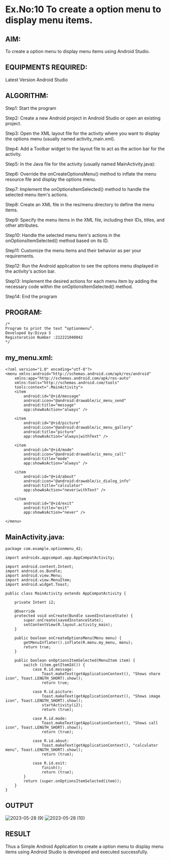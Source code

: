 # Ex.No:10 To create a option menu to display menu items.


## AIM:

To create a option menu to display menu items using Android Studio.

## EQUIPMENTS REQUIRED:

Latest Version Android Studio

## ALGORITHM:
Step1: Start the program

Step2: Create a new Android project in Android Studio or open an existing project.

Step3: Open the XML layout file for the activity where you want to display the options menu (usually named activity_main.xml).

Step4: Add a Toolbar widget to the layout file to act as the action bar for the activity.

Step5: In the Java file for the activity (usually named MainActivity.java):

Step6: Override the onCreateOptionsMenu() method to inflate the menu resource file and display the options menu.

Step7: Implement the onOptionsItemSelected() method to handle the selected menu item's actions.

Step8: Create an XML file in the res/menu directory to define the menu items.

Step9: Specify the menu items in the XML file, including their IDs, titles, and other attributes.

Step10: Handle the selected menu item's actions in the onOptionsItemSelected() method based on its ID.

Step11: Customize the menu items and their behavior as per your requirements.

Step12: Run the Android application to see the options menu displayed in the activity's action bar.

Step13: Implement the desired actions for each menu item by adding the necessary code within the onOptionsItemSelected() method.

Step14: End the program



## PROGRAM:
```
/*
Program to print the text “optionmenu”.
Developed by:Divya S
Registeration Number :212221040042
*/
```

## my_menu.xml:
```
<?xml version="1.0" encoding="utf-8"?>
<menu xmlns:android="http://schemas.android.com/apk/res/android"
    xmlns:app="http://schemas.android.com/apk/res-auto"
    xmlns:tools="http://schemas.android.com/tools"
    tools:context=".MainActivity">
    <item
        android:id="@+id/message"
        android:icon="@android:drawable/ic_menu_send"
        android:title="message"
        app:showAsAction="always" />

    <item
        android:id="@+id/picture"
        android:icon="@android:drawable/ic_menu_gallery"
        android:title="picture"
        app:showAsAction="always|withText" />

    <item
        android:id="@+id/mode"
        android:icon="@android:drawable/ic_menu_call"
        android:title="mode"
        app:showAsAction="always" />

    <item
        android:id="@+id/about"
        android:icon="@android:drawable/ic_dialog_info"
        android:title="calculator"
        app:showAsAction="never|withText" />

    <item
        android:id="@+id/exit"
        android:title="exit"
        app:showAsAction="never" />

</menu>
```

## MainActivity.java:
```
package com.example.optionmenu_42;

import androidx.appcompat.app.AppCompatActivity;

import android.content.Intent;
import android.os.Bundle;
import android.view.Menu;
import android.view.MenuItem;
import android.widget.Toast;

public class MainActivity extends AppCompatActivity {

    private Intent i2;

    @Override
    protected void onCreate(Bundle savedInstanceState) {
        super.onCreate(savedInstanceState);
        setContentView(R.layout.activity_main);
    }

    public boolean onCreateOptionsMenu(Menu menu) {
        getMenuInflater().inflate(R.menu.my_menu, menu);
        return true;
    }

    public boolean onOptionsItemSelected(MenuItem item) {
        switch (item.getItemId()) {
            case R.id.message:
                Toast.makeText(getApplicationContext(), "Shows share icon", Toast.LENGTH_SHORT).show();
                return true;

            case R.id.picture:
                Toast.makeText(getApplicationContext(), "Shows image icon", Toast.LENGTH_SHORT).show();
                startActivity(i2);
                return (true);

            case R.id.mode:
                Toast.makeText(getApplicationContext(), "Shows call icon", Toast.LENGTH_SHORT).show();
                return (true);

            case R.id.about:
                Toast.makeText(getApplicationContext(), "calculator menu", Toast.LENGTH_SHORT).show();
                return (true);

            case R.id.exit:
                finish();
                return (true);
        }
        return (super.onOptionsItemSelected(item));
    }
}

```
## OUTPUT
![2023-05-28 (9)](https://github.com/divz2711/optionmenu/assets/121245222/de50fcb1-5ffa-40da-88a2-fe2543a50a80)
![2023-05-28 (10)](https://github.com/divz2711/optionmenu/assets/121245222/e735bd6e-06f8-4f03-bacc-0dfac4d5305e)


## RESULT
Thus a Simple Android Application to create a option menu to display menu items using Android Studio is developed and executed successfully.

